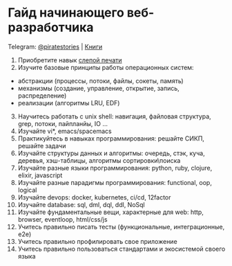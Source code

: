 # Гайд начинающего веб-разработчика

Telegram: [@piratestories](https://t.me/piratestories) | [Книги](https://github.com/kakoi-to-pirat/web-developer-on-linux/blob/master/books.md)

1. Приобретите навык [слепой печати](https://ru.wikipedia.org/wiki/Слепой_метод_печати)
2. Изучите базовые принципы работы операционных систем:
 - абстракции (процессы, потоки, файлы, сокеты, память)
 - механизмы (создание, управление, открытие, запись, распределение)
 - реализации (алгоритмы LRU, EDF)
3. Научитесь работать с unix shell: навигация, файловая структура, grep, потоки, пайпланйы, IO ...
4. Изучайте vi*, emacs/spacemacs
5. Практикуйтесь в навыках программирования: решайте СИКП, решайте задачи
6. Изучайте структуры данных и алгоритмы: очередь, стэк, куча, деревья, хэш-таблицы, алгоритмы сортировки\поиска
7. Изучайте разные языки программирования: python, ruby, clojure, elixir, javascript
8. Изучайте разные парадигмы программирования:  functional, oop, logical
9. Изучайте devops: docker, kubernetes, ci/cd, 12factor
10. Изучайте database: sql, dml, dql, ddl, NoSql
11. Изучайте фундаментальные вещи, характерные для web: http, browser, eventloop, html/css/js
12. Учитесь правильно писать тесты (функциональные, интеграционные, e2e)
13. Учитесь правильно профилировать свое приложение
14. Учитесь правильно пользоваться стандартами и экосистемой своего языка
